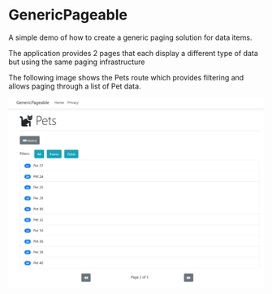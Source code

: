 # GenericPageable

A simple demo of how to create a generic paging solution for data items.

The application provides 2 pages that each display a different type of data but using the same paging infrastructure

The following image shows the Pets route which provides filtering and allows paging through a list of Pet data.

![alt text](https://github.com/dneimke/GenericPageable/blob/master/pets-example.png?raw=true)

